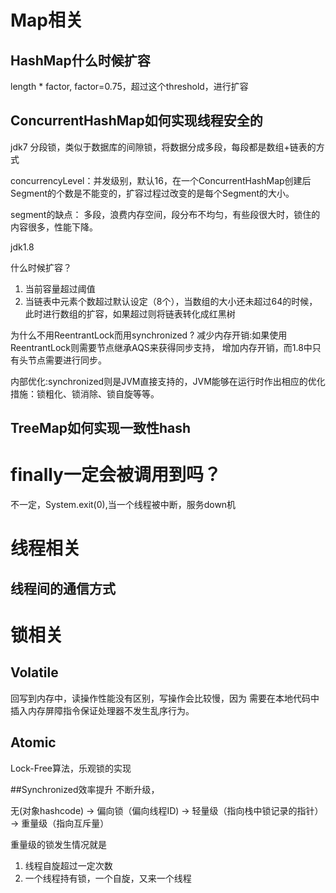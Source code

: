 # Map相关

## HashMap什么时候扩容
length * factor, factor=0.75，超过这个threshold，进行扩容

## ConcurrentHashMap如何实现线程安全的
jdk7 分段锁，类似于数据库的间隙锁，将数据分成多段，每段都是数组+链表的方式

concurrencyLevel：并发级别，默认16，在一个ConcurrentHashMap创建后Segment的个数是不能变的，扩容过程过改变的是每个Segment的大小。

segment的缺点：
多段，浪费内存空间，段分布不均匀，有些段很大时，锁住的内容很多，性能下降。

jdk1.8

什么时候扩容？
1. 当前容量超过阈值
2. 当链表中元素个数超过默认设定（8个），当数组的大小还未超过64的时候，
此时进行数组的扩容，如果超过则将链表转化成红黑树

为什么不用ReentrantLock而用synchronized ?
减少内存开销:如果使用ReentrantLock则需要节点继承AQS来获得同步支持，
增加内存开销，而1.8中只有头节点需要进行同步。

内部优化:synchronized则是JVM直接支持的，JVM能够在运行时作出相应的优化措施：锁粗化、锁消除、锁自旋等等。
## TreeMap如何实现一致性hash

# finally一定会被调用到吗？
不一定，System.exit(0),当一个线程被中断，服务down机

# 线程相关

## 线程间的通信方式


# 锁相关
## Volatile 
回写到内存中，读操作性能没有区别，写操作会比较慢，因为
需要在本地代码中插入内存屏障指令保证处理器不发生乱序行为。


## Atomic
Lock-Free算法，乐观锁的实现

##Synchronized效率提升
不断升级，

无(对象hashcode) -> 偏向锁（偏向线程ID) -> 轻量级（指向栈中锁记录的指针）
-> 重量级（指向互斥量）

重量级的锁发生情况就是
1. 线程自旋超过一定次数
2. 一个线程持有锁，一个自旋，又来一个线程
